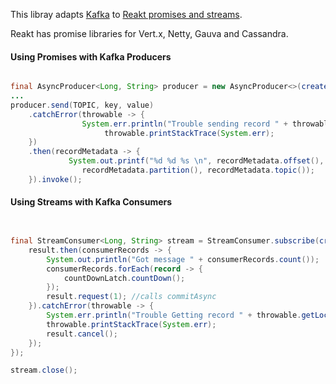 This libray adapts [Kafka](http://cloudurable.com/kafka-training/index.html) to [Reakt promises and streams](http://advantageous.github.io/reakt/).


Reakt has promise libraries for Vert.x, Netty, Gauva and Cassandra.



#### Using Promises with Kafka Producers
```java

final AsyncProducer<Long, String> producer = new AsyncProducer<>(createProducer());
...
producer.send(TOPIC, key, value)
    .catchError(throwable -> {
                System.err.println("Trouble sending record " + throwable.getLocalizedMessage());
                     throwable.printStackTrace(System.err);
    })
    .then(recordMetadata -> {
             System.out.printf("%d %d %s \n", recordMetadata.offset(),
                recordMetadata.partition(), recordMetadata.topic());
    }).invoke();

```


#### Using Streams with Kafka Consumers
```java


final StreamConsumer<Long, String> stream = StreamConsumer.subscribe(createConsumer(), TOPIC, result -> {
    result.then(consumerRecords -> {
        System.out.println("Got message " + consumerRecords.count());
        consumerRecords.forEach(record -> {
            countDownLatch.countDown();
        });
        result.request(1); //calls commitAsync
    }).catchError(throwable -> {
        System.err.println("Trouble Getting record " + throwable.getLocalizedMessage());
        throwable.printStackTrace(System.err);
        result.cancel();
    });
});

stream.close();

```